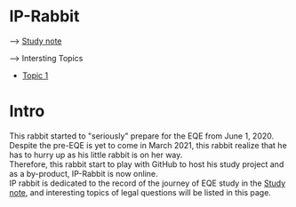 # IP-Rabbit 
--> [Study note](main.md)

--> Intersting Topics
- [Topic 1](t1.md)

# Intro
This rabbit started to "seriously" prepare for the EQE from June 1, 2020. Despite the pre-EQE is yet to come in March 2021, this rabbit realize that he has to hurry up as his little rabbit is on her way.  
Therefore, this rabbit start to play with GitHub to host his study project and as a by-product, IP-Rabbit is now online.  
IP rabbit is dedicated to the record of the journey of EQE study in the [Study note](main.md), and interesting topics of legal questions will be listed in this page.
